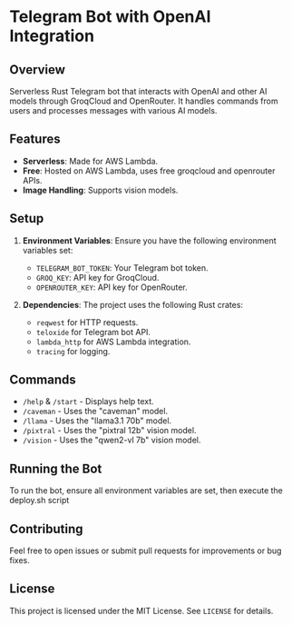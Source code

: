 # Telegram Bot with OpenAI Integration

## Overview

Serverless Rust Telegram bot that interacts with OpenAI and other AI models through GroqCloud and OpenRouter. It handles commands from users and processes messages with various AI models.

## Features

- **Serverless**: Made for AWS Lambda.
- **Free**: Hosted on AWS Lambda, uses free groqcloud and openrouter APIs.
- **Image Handling**: Supports vision models.

## Setup

1. **Environment Variables**: Ensure you have the following environment variables set:
   - `TELEGRAM_BOT_TOKEN`: Your Telegram bot token.
   - `GROQ_KEY`: API key for GroqCloud.
   - `OPENROUTER_KEY`: API key for OpenRouter.

2. **Dependencies**: The project uses the following Rust crates:
   - `reqwest` for HTTP requests.
   - `teloxide` for Telegram bot API.
   - `lambda_http` for AWS Lambda integration.
   - `tracing` for logging.

## Commands

- `/help` & `/start` - Displays help text.
- `/caveman` - Uses the "caveman" model.
- `/llama` - Uses the "llama3.1 70b" model.
- `/pixtral` - Uses the "pixtral 12b" vision model.
- `/vision` - Uses the "qwen2-vl 7b" vision model.

## Running the Bot

To run the bot, ensure all environment variables are set, then execute the deploy.sh script

## Contributing

Feel free to open issues or submit pull requests for improvements or bug fixes.

## License

This project is licensed under the MIT License. See `LICENSE` for details.